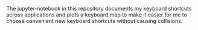 The jupyter-notebook in this repository documents my keyboard shortcuts across applications and plots a keyboard map to make it easier for me to choose convenient new keyboard shortcuts without causing collisions.
